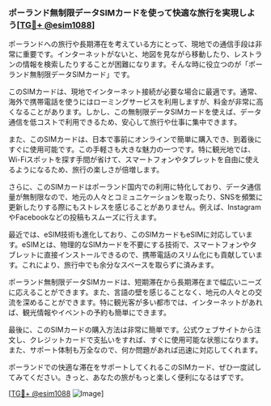### ポーランド無制限データSIMカードを使って快適な旅行を実現しよう[[TG💪+ @esim1088](https://t.me/s/esim1088)]

ポーランドへの旅行や長期滞在を考えている方にとって、現地での通信手段は非常に重要です。インターネットがないと、地図を見ながら移動したり、レストランの情報を検索したりすることが困難になります。そんな時に役立つのが「ポーランド無制限データSIMカード」です。

このSIMカードは、現地でインターネット接続が必要な場合に最適です。通常、海外で携帯電話を使うにはローミングサービスを利用しますが、料金が非常に高くなることがあります。しかし、この無制限データSIMカードを使えば、データ通信を低コストで利用できるため、安心して旅行や仕事に集中できます。

また、このSIMカードは、日本で事前にオンラインで簡単に購入でき、到着後にすぐに使用可能です。この手軽さも大きな魅力の一つです。特に観光地では、Wi-Fiスポットを探す手間が省けて、スマートフォンやタブレットを自由に使えるようになるため、旅行の楽しさが倍増します。

さらに、このSIMカードはポーランド国内での利用に特化しており、データ通信量が無制限なので、地元の人々とコミュニケーションを取ったり、SNSを頻繁に更新したりする際にもストレスを感じることがありません。例えば、InstagramやFacebookなどの投稿もスムーズに行えます。

最近では、eSIM技術も進化しており、このSIMカードもeSIMに対応しています。eSIMとは、物理的なSIMカードを不要にする技術で、スマートフォンやタブレットに直接インストールできるので、携帯電話のスリム化にも貢献しています。これにより、旅行中でも余分なスペースを取らずに済みます。

ポーランド無制限データSIMカードは、短期滞在から長期滞在まで幅広いニーズに応えることができます。また、言語の壁を感じることなく、地元の人々との交流を深めることができます。特に観光客が多い都市では、インターネットがあれば、観光情報やイベントの予約も簡単にできます。

最後に、このSIMカードの購入方法は非常に簡単です。公式ウェブサイトから注文し、クレジットカードで支払いをすれば、すぐに使用可能な状態になります。また、サポート体制も万全なので、何か問題があれば迅速に対応してくれます。

ポーランドでの快適な滞在をサポートしてくれるこのSIMカード、ぜひ一度試してみてください。きっと、あなたの旅がもっと楽しく便利になるはずです。

[[TG💪+ @esim1088](https://t.me/s/esim1088) ![Image](https://i.postimg.cc/Y0z9fWf4/image.png)]